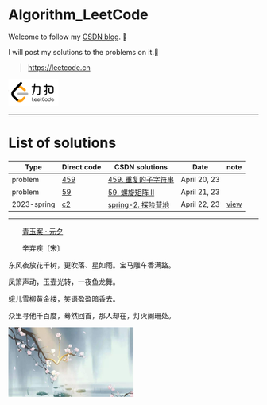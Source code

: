 # Algorithm_LeetCode

Welcome to follow my [CSDN blog](https://blog.csdn.net/weixin_42204569?type=blog). 🌴

I will post my solutions to the problems on it.🌱

>https://leetcode.cn
<img src="Figure/leetcode.png" width="20%">

---
# List of solutions

Type|Direct code|CSDN solutions|Date|note
---|---|---|---|---
problem|[459](https://github.com/link-hy/Algorithm_LeetCode/blob/master/Code/c459.java)|[459. 重复的子字符串](https://blog.csdn.net/weixin_42204569/article/details/130254943)|April 20, 23
problem|[59](https://github.com/link-hy/Algorithm_LeetCode/blob/master/Code/c59.java)|[59. 螺旋矩阵 II](https://blog.csdn.net/weixin_42204569/article/details/130286803)|April 21, 23
2023-spring|[c2](https://github.com/link-hy/Algorithm_LeetCode/blob/master/2023-spring/c2.java)|[spring-2. 探险营地](https://blog.csdn.net/weixin_42204569/article/details/130310359)|April 22, 23|[view](https://leetcode.cn/problems/0Zeoeg/)


---

&emsp;&emsp;[青玉案 · 元夕](https://blog.csdn.net/weixin_42204569)

&emsp;&emsp;辛弃疾〔宋〕

东风夜放花千树，更吹落、星如雨。宝马雕车香满路。

凤箫声动，玉壶光转，一夜鱼龙舞。

蛾儿雪柳黄金缕，笑语盈盈暗香去。

众里寻他千百度，蓦然回首，那人却在，灯火阑珊处。

<img src="Figure/beautiful.jpg" width="50%">
